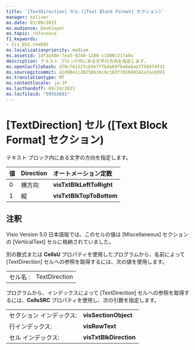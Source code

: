```yaml
---
title: '[TextDirection] セル ([Text Block Format] セクション)'
manager: soliver
ms.date: 03/09/2015
ms.audience: Developer
ms.topic: reference
f1_keywords:
- Vis_DSS.chm995
ms.localizationpriority: medium
ms.assetid: 1df3a50e-7ea5-9244-1286-c1d00c217a9a
description: テキスト ブロック内にある文字の方向を指定します。
ms.openlocfilehash: d70cf6152fcb3e7ffbda69f6a6e6aaf758074fd1
ms.sourcegitcommit: a1d9041c20256616c9c183f7d1049142a7ac6991
ms.translationtype: MT
ms.contentlocale: ja-JP
ms.lasthandoff: 09/24/2021
ms.locfileid: "59553691"
---
```

# <a name="textdirection-cell-text-block-format-section"></a>[TextDirection] セル ([Text Block Format] セクション)

テキスト ブロック内にある文字の方向を指定します。
  
|**値**|**Direction**|**オートメーション定数**|
|:-----|:-----|:-----|
| 0  <br/> | 横方向  <br/> |**visTxtBlkLeftToRight** <br/> |
| 1  <br/> | 縦  <br/> |**visTxtBlkTopToBottom** <br/> |
   
## <a name="remarks"></a>注釈

Visio Version 5.0 日本語版では、このセルの値は [Miscellaneous] セクションの [VerticalText] セルに格納されていました。
  
別の数式または **CellsU** プロパティを使用したプログラムから、名前によって [TextDirection] セルへの参照を取得するには、次の値を使用します。 
  
|||
|:-----|:-----|
| セル名 :  <br/> | TextDirection  <br/> |
   
プログラムから、インデックスによって [TextDirection] セルへの参照を取得するには、**CellsSRC** プロパティを使用し、次の引数を指定します。 
  
|||
|:-----|:-----|
| セクション インデックス:  <br/> |**visSectionObject** <br/> |
| 行インデックス:  <br/> |**visRowText** <br/> |
| セル インデックス:  <br/> |**visTxtBlkDirection** <br/> |
   

